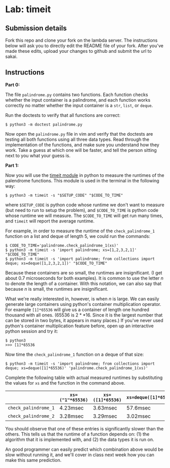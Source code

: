 # Lab: timeit

## Submission details

Fork this repo and clone your fork on the lambda server.
The instructions below will ask you to directly edit the README file of your fork.
After you've made these edits,
upload your changes to github
and submit the url to sakai.

## Instructions

**Part 0:**

The file `palindrome.py` contains two functions.
Each function checks whether the input container is a palindrome,
and each function works correctly no matter whether the input container is a `str`, `list`, or `deque`.

Run the doctests to verify that all functions are correct:
```
$ python3 -m doctest palindrome.py
```
Now open the `palindrome.py` file in vim and verify that the doctests are testing all both functions using all three data types.
Read through the implementation of the functions,
and make sure you understand how they work.
Take a guess at which one will be faster,
and tell the person sitting next to you what your guess is.

<!--
   Complete the following table, where each entry is the runtime of the corresponding function when the input `container` is of the corresponding type.
   Write the runtimes in terms of `n=len(container)` using big-O notation.

   |                        | `str` | `list` | `deque` |
   | ---------------------- | ----- | ------ | ------- |
   | `check_palindrome_1`   |  O(n) |        |         |
   | `check_palindrome_2`   |       |        |         |

   **HINT:**
   The runtimes for indexing into a string are the same as those for indexing a list, which is O(1).
   The runtime for indexing into a deque is O(n).

   **HINT:**
   One of these entries should be asymptotically larger than the others.
-->

**Part 1:**

Now you will use the [timeit module](https://docs.python.org/3/library/timeit.html) in python to measure the runtimes of the palendrome functions.
This module is used in the terminal in the following way:
```
$ python3 -m timeit -s "$SETUP_CODE" "$CODE_TO_TIME"
```
where `$SETUP_CODE` is python code whose runtime we don't want to measure (but need to run to setup the problem),
and `$CODE_TO_TIME` is python code whose runtime we will measure.
The `$CODE_TO_TIME` will get run many times,
and `timeit` will report the average runtime.

For example, in order to measure the runtime of the `check_palindrome_1` function on a list and deque of length 5, we could run the commands:
```
$ CODE_TO_TIME='palindrome.check_palindrome_1(xs)'
$ python3 -m timeit -s 'import palindrome; xs=[1,2,3,2,1]' "$CODE_TO_TIME"
$ python3 -m timeit -s 'import palindrome; from collections import deque; xs=deque([1,2,3,2,1])' "$CODE_TO_TIME"
```
Because these containers are so small,
the runtimes are insignificant.
(I get about 0.7 microseconds for both examples).
It is common to use the letter $n$ to denote the length of a container.
With this notation, we can also say that because $n$ is small, the runtimes are insignificant.

What we're really interested in, however, is when $n$ is large.
We can easily generate large containers using python's container multiplication operator.
For example `[1]*65536` will give us a container of length one hundred thousand with all ones.
(65536 is $2**16$.  Since it is the largest number that can be stored in two bytes, it appears in many places.)
If you've never used python's container multiplication feature before,
open up an interactive python session and try it:
```
$ python3
>>> [1]*65536
```

Now time the `check_palindrome_1` function on a deque of that size:
```
$ python3 -m timeit -s 'import palindrome; from collections import deque; xs=deque([1]*65536)' 'palindrome.check_palindrome_1(xs)'
```

Complete the following table with actual measured runtimes by substituting the values for `xs` and the function in the command above.

|                        | `xs=("1"*65536)` | `xs=([1]*65536)` | `xs=deque([1]*65536)` |
| ---------------------- | ---------------- | ---------------- | --------------------- |
| `check_palindrome_1`   |     4.23msec     |      3.63msec    |        57.6msec       |
| `check_palindrome_2`   |     3.28msec     |      3.29msec    |        3.02msec       |

You should observe that one of these entries is significantly slower than the others.
This tells us that the runtime of a function depends on: (1) the algorithm that it is implemented with, and (2) the data types it is run on.

An good programmer can easily predict which combination above would be slow without running it,
and we'll cover in class next week how you can make this same prediction.
